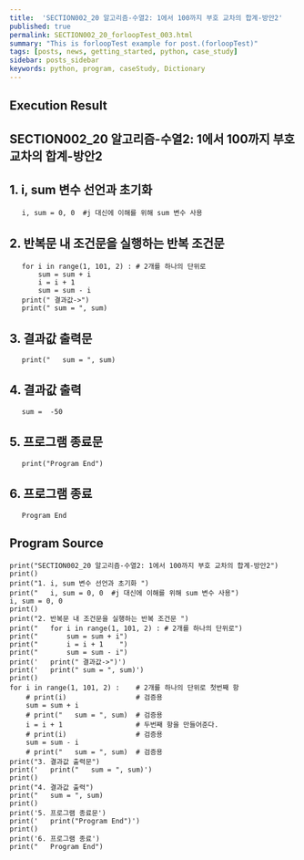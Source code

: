 ```yaml
---
title:  'SECTION002_20 알고리즘-수열2: 1에서 100까지 부호 교차의 합계-방안2'
published: true
permalink: SECTION002_20_forloopTest_003.html
summary: "This is forloopTest example for post.(forloopTest)"
tags: [posts, news, getting_started, python, case_study]
sidebar: posts_sidebar
keywords: python, program, caseStudy, Dictionary
---
```


## Execution Result

## SECTION002_20 알고리즘-수열2: 1에서 100까지 부호 교차의 합계-방안2

## 1. i, sum 변수 선언과 초기화
```
   i, sum = 0, 0  #j 대신에 이해를 위해 sum 변수 사용
```
## 2. 반복문 내 조건문을 실행하는 반복 조건문
```
   for i in range(1, 101, 2) : # 2개를 하나의 단위로
       sum = sum + i
       i = i + 1    
       sum = sum - i
   print(" 결과값->")
   print(" sum = ", sum)
```
## 3. 결과값 출력문
```
   print("   sum = ", sum)
```
## 4. 결과값 출력
```
   sum =  -50
```
## 5. 프로그램 종료문
```
   print("Program End")
```
## 6. 프로그램 종료
```
   Program End
```

## Program Source

```
print("SECTION002_20 알고리즘-수열2: 1에서 100까지 부호 교차의 합계-방안2")
print()
print("1. i, sum 변수 선언과 초기화 ")
print("   i, sum = 0, 0  #j 대신에 이해를 위해 sum 변수 사용")
i, sum = 0, 0
print()
print("2. 반복문 내 조건문을 실행하는 반복 조건문 ")
print("   for i in range(1, 101, 2) : # 2개를 하나의 단위로")
print("       sum = sum + i")
print("       i = i + 1    ")
print("       sum = sum - i")
print('   print(" 결과값->")')
print('   print(" sum = ", sum)')
print()
for i in range(1, 101, 2) :    # 2개를 하나의 단위로 첫번째 항
    # print(i)                 # 검증용
    sum = sum + i
    # print("   sum = ", sum)  # 검증용
    i = i + 1                  # 두번째 항을 만들어준다.
    # print(i)                 # 검증용
    sum = sum - i
    # print("   sum = ", sum)  # 검증용
print("3. 결과값 출력문")
print('   print("   sum = ", sum)')
print()
print("4. 결과값 출력")
print("   sum = ", sum)
print()
print('5. 프로그램 종료문')
print('   print("Program End")')
print()
print('6. 프로그램 종료')
print("   Program End")
```

